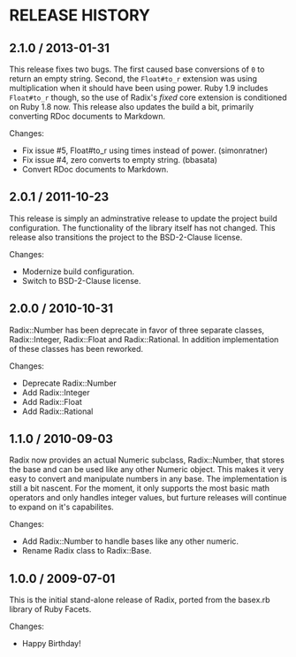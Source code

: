# RELEASE HISTORY

## 2.1.0 / 2013-01-31

This release fixes two bugs. The first caused base conversions of `0`
to return an empty string. Second, the `Float#to_r` extension was
 using multiplication when it should have been using power. 
Ruby 1.9 includes `Float#to_r` though, so the use of Radix's *fixed*
core extension is conditioned on Ruby 1.8 now. This release also 
updates  the build a bit, primarily converting RDoc documents to 
Markdown.

Changes:

* Fix issue #5, Float#to_r using times instead of power. (simonratner)
* Fix issue #4, zero converts to empty string. (bbasata)
* Convert RDoc documents to Markdown.


## 2.0.1 / 2011-10-23

This release is simply an adminstrative release to update the project
build configuration. The functionality of the library itself has not
changed. This release also transitions the project to the BSD-2-Clause
license.

Changes:

* Modernize build configuration.
* Switch to BSD-2-Clause license.


## 2.0.0 / 2010-10-31

Radix::Number has been deprecate in favor of three separate classes,
Radix::Integer, Radix::Float and Radix::Rational. In addition
implementation of these classes has been reworked.

Changes:

* Deprecate Radix::Number
* Add Radix::Integer
* Add Radix::Float
* Add Radix::Rational


## 1.1.0 / 2010-09-03

Radix now provides an actual Numeric subclass, Radix::Number, that stores
the base and can be used like any other Numeric object. This makes it very
easy to convert and manipulate numbers in any base. The implementation is still
a bit nascent. For the moment, it only supports the most basic math operators
and only handles integer values, but furture releases will continue to expand
on it's capabilites.

Changes:

* Add Radix::Number to handle bases like any other numeric.
* Rename Radix class to Radix::Base.


## 1.0.0 / 2009-07-01

This is the initial stand-alone release of Radix,
ported from the basex.rb library of Ruby Facets.

Changes:

* Happy Birthday!

